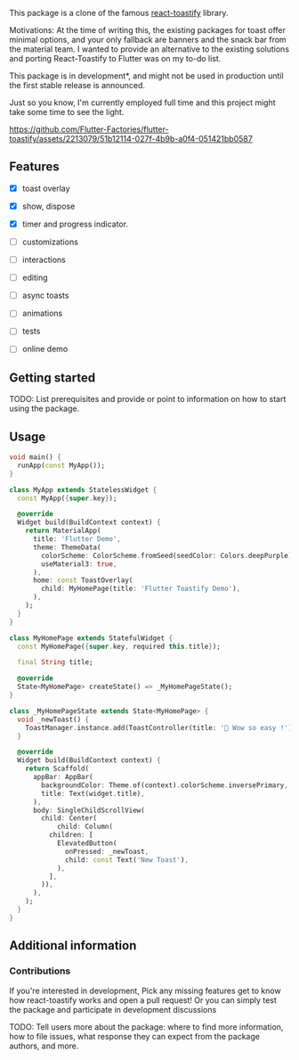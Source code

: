 <!--
This README describes the package. If you publish this package to pub.dev,
this README's contents appear on the landing page for your package.

For information about how to write a good package README, see the guide for
[writing package pages](https://dart.dev/guides/libraries/writing-package-pages).

For general information about developing packages, see the Dart guide for
[creating packages](https://dart.dev/guides/libraries/create-library-packages)
and the Flutter guide for
[developing packages and plugins](https://flutter.dev/developing-packages).
-->

This package is a clone of the famous [react-toastify](https://fkhadra.github.io/react-toastify/introduction/) library.

Motivations: At the time of writing this, the existing packages for toast offer minimal options, and your only fallback are banners and the snack bar from the material team. I wanted to provide an alternative to the existing solutions and porting React-Toastify to Flutter was on my to-do list.

This package is in development\*, and might not be used in production until the first stable release is announced.

Just so you know, I'm currently employed full time and this project might take some time to see the light.

https://github.com/Flutter-Factories/flutter-toastify/assets/2213079/51b12114-027f-4b9b-a0f4-051421bb0587



## Features

- [x] toast overlay
- [x] show, dispose
- [x] timer and progress indicator.
- [ ] customizations
- [ ] interactions
- [ ] editing
- [ ] async toasts
- [ ] animations
- [ ] tests

- [ ] online demo

## Getting started

TODO: List prerequisites and provide or point to information on how to
start using the package.

## Usage

```dart
void main() {
  runApp(const MyApp());
}

class MyApp extends StatelessWidget {
  const MyApp({super.key});

  @override
  Widget build(BuildContext context) {
    return MaterialApp(
      title: 'Flutter Demo',
      theme: ThemeData(
        colorScheme: ColorScheme.fromSeed(seedColor: Colors.deepPurple),
        useMaterial3: true,
      ),
      home: const ToastOverlay(
        child: MyHomePage(title: 'Flutter Toastify Demo'),
      ),
    );
  }
}

class MyHomePage extends StatefulWidget {
  const MyHomePage({super.key, required this.title});

  final String title;

  @override
  State<MyHomePage> createState() => _MyHomePageState();
}

class _MyHomePageState extends State<MyHomePage> {
  void _newToast() {
    ToastManager.instance.add(ToastController(title: '🦄 Wow so easy !'));
  }

  @override
  Widget build(BuildContext context) {
    return Scaffold(
      appBar: AppBar(
        backgroundColor: Theme.of(context).colorScheme.inversePrimary,
        title: Text(widget.title),
      ),
      body: SingleChildScrollView(
        child: Center(
            child: Column(
          children: [
            ElevatedButton(
              onPressed: _newToast,
              child: const Text('New Toast'),
            ),
          ],
        )),
      ),
    );
  }
}

```

## Additional information

### Contributions

If you're interested in development, Pick any missing features get to know how react-toastify works and open a pull request!
Or you can simply test the package and participate in development discussions

TODO: Tell users more about the package: where to find more information, how to file issues, what response they can expect
from the package authors, and more.
